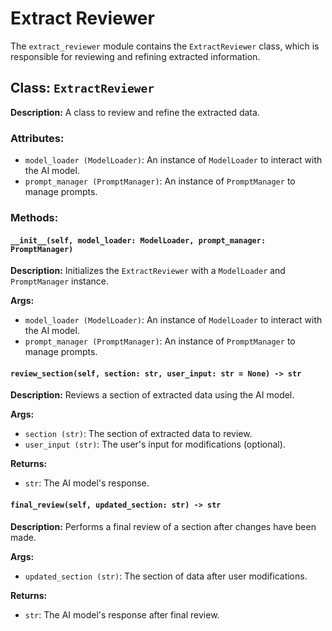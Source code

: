 # Extract Reviewer

The `extract_reviewer` module contains the `ExtractReviewer` class, which is responsible for reviewing and refining extracted information.

## Class: `ExtractReviewer`

**Description:**
A class to review and refine the extracted data.

### Attributes:
- `model_loader (ModelLoader)`: An instance of `ModelLoader` to interact with the AI model.
- `prompt_manager (PromptManager)`: An instance of `PromptManager` to manage prompts.

### Methods:

#### `__init__(self, model_loader: ModelLoader, prompt_manager: PromptManager)`

**Description:**
Initializes the `ExtractReviewer` with a `ModelLoader` and `PromptManager` instance.

**Args:**
- `model_loader (ModelLoader)`: An instance of `ModelLoader` to interact with the AI model.
- `prompt_manager (PromptManager)`: An instance of `PromptManager` to manage prompts.

#### `review_section(self, section: str, user_input: str = None) -> str`

**Description:**
Reviews a section of extracted data using the AI model.

**Args:**
- `section (str)`: The section of extracted data to review.
- `user_input (str)`: The user's input for modifications (optional).

**Returns:**
- `str`: The AI model's response.

#### `final_review(self, updated_section: str) -> str`

**Description:**
Performs a final review of a section after changes have been made.

**Args:**
- `updated_section (str)`: The section of data after user modifications.

**Returns:**
- `str`: The AI model's response after final review.
```


